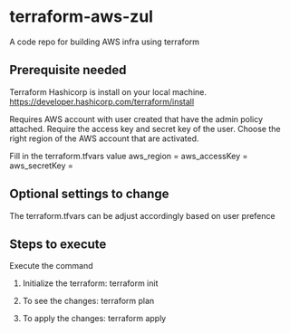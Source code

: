 # terraform-aws-zul
A code repo for building AWS infra using terraform

## Prerequisite needed
Terraform Hashicorp is install on your local machine.
https://developer.hashicorp.com/terraform/install

Requires AWS account with user created that have the admin policy attached. Require the access key and secret key of the user.
Choose the right region of the AWS account that are activated.

Fill in the terraform.tfvars value
aws_region =
aws_accessKey =
aws_secretKey =

## Optional settings to change
The terraform.tfvars can be adjust accordingly based on user prefence

## Steps to execute
Execute the command 
1. Initialize the terraform:
terraform init

2. To see the changes:
terraform plan

3. To apply the changes:
terraform apply

